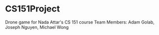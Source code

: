 # CS151Project
Drone game for Nada Attar's CS 151 course
Team Members: Adam Golab, Joseph Nguyen, Michael Wong
